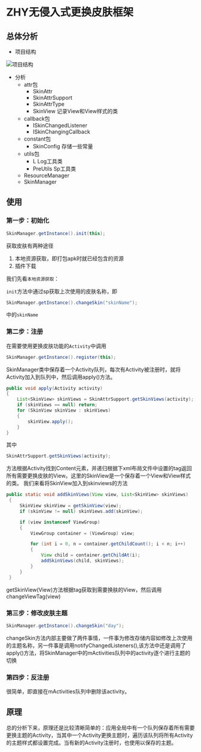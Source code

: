 # ZHY无侵入式更换皮肤框架

## 总体分析
* 项目结构

![项目结构](http://7xpvut.com1.z0.glb.clouddn.com/zhy1.png)

* 分析
  * attr包
    * SkinAttr
    * SkinAttrSupport
    * SkinAttrType
    * SkinView 记录View和View样式的类
  * callback包
    * ISkinChangedListener
    * ISkinChangingCallback
  * constant包
    * SkinConfig 存储一些常量
  * utils包
    * L Log工具类
    * PreUtils Sp工具类
  * ResourceManager
  * SkinManager

## 使用  
### 第一步：初始化
```java
SkinManager.getInstance().init(this);
```
获取皮肤有两种途径
1. 本地资源获取，即打包apk时就已经包含的资源
2. 插件下载

我们先看```本地资源获取```：

```init```方法中通过sp获取上次使用的皮肤名称，即
```java
SkinManager.getInstance().changeSkin("skinName");
```
中的```skinName```

### 第二步：注册

在需要使用更换皮肤功能的```Activity```中调用
```java
SkinManager.getInstance().register(this);
```

SkinManager类中保存着一个Activity队列，每次有Activity被注册时，就将Activity加入到队列中，然后调用apply()方法。

```java
public void apply(Activity activity)
{
    List<SkinView> skinViews = SkinAttrSupport.getSkinViews(activity);
    if (skinViews == null) return;
    for (SkinView skinView : skinViews)
    {
        skinView.apply();
    }
}
```
其中
```java
SkinAttrSupport.getSkinViews(activity);
```
方法根据Activity找到Content元素，并递归根据下xml布局文件中设置的tag返回所有需要更换皮肤的View。这里的SkinView是一个保存着一个View和View样式的类。
我们来看将SkinView加入到skinviews的方法
```java
public static void addSkinViews(View view, List<SkinView> skinViews)
 {
     SkinView skinView = getSkinView(view);
     if (skinView != null) skinViews.add(skinView);

     if (view instanceof ViewGroup)
     {
         ViewGroup container = (ViewGroup) view;

         for (int i = 0, n = container.getChildCount(); i < n; i++)
         {
             View child = container.getChildAt(i);
             addSkinViews(child, skinViews);
         }
     }
 }
```
getSkinView(View)方法根据tag获取到需要换肤的View，然后调用changeViewTag(view)

### 第三步：修改皮肤主题
```java
SkinManager.getInstance().changeSkin("day");
```
changeSkin方法内部主要做了两件事情，一件事为修改存储内容如修改上次使用的主题名称，另一件事是调用notifyChangedListeners(),该方法中还是调用了apply()方法，将SkinManager中的mActivities队列中的activity逐个进行主题的切换

### 第四步：反注册
很简单，即直接在mActivities队列中删除该activity。

## 原理
总的分析下来，原理还是比较清晰简单的：应用全局中有一个队列保存着所有需要更换主题的Activity，当其中一个Activity更换主题时，遍历该队列将所有Activity的主题样式都设置完成。当有新的Activity注册时，也使用以保存的主题。
